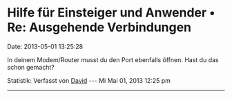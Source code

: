 Hilfe für Einsteiger und Anwender • Re: Ausgehende Verbindungen
===============================================================

Date: 2013-05-01 13:25:28

In deinem Modem/Router musst du den Port ebenfalls öffnen. Hast du das
schon gemacht?

Statistik: Verfasst von
[David](http://forum.yacy-websuche.de/memberlist.php?mode=viewprofile&u=8887)
--- Mi Mai 01, 2013 12:25 pm

------------------------------------------------------------------------
